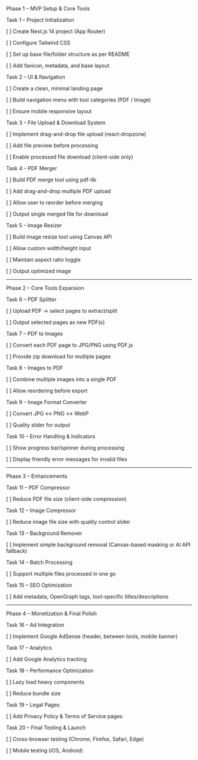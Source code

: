 Phase 1 – MVP Setup & Core Tools

Task 1 – Project Initialization

[ ] Create Next.js 14 project (App Router)

[ ] Configure Tailwind CSS

[ ] Set up base file/folder structure as per README

[ ] Add favicon, metadata, and base layout


Task 2 – UI & Navigation

[ ] Create a clean, minimal landing page

[ ] Build navigation menu with tool categories (PDF / Image)

[ ] Ensure mobile responsive layout


Task 3 – File Upload & Download System

[ ] Implement drag-and-drop file upload (react-dropzone)

[ ] Add file preview before processing

[ ] Enable processed file download (client-side only)


Task 4 – PDF Merger

[ ] Build PDF merge tool using pdf-lib

[ ] Add drag-and-drop multiple PDF upload

[ ] Allow user to reorder before merging

[ ] Output single merged file for download


Task 5 – Image Resizer

[ ] Build image resize tool using Canvas API

[ ] Allow custom width/height input

[ ] Maintain aspect ratio toggle

[ ] Output optimized image



---

Phase 2 – Core Tools Expansion

Task 6 – PDF Splitter

[ ] Upload PDF → select pages to extract/split

[ ] Output selected pages as new PDF(s)


Task 7 – PDF to Images

[ ] Convert each PDF page to JPG/PNG using PDF.js

[ ] Provide zip download for multiple pages


Task 8 – Images to PDF

[ ] Combine multiple images into a single PDF

[ ] Allow reordering before export


Task 9 – Image Format Converter

[ ] Convert JPG ↔ PNG ↔ WebP

[ ] Quality slider for output


Task 10 – Error Handling & Indicators

[ ] Show progress bar/spinner during processing

[ ] Display friendly error messages for invalid files



---

Phase 3 – Enhancements

Task 11 – PDF Compressor

[ ] Reduce PDF file size (client-side compression)


Task 12 – Image Compressor

[ ] Reduce image file size with quality control slider


Task 13 – Background Remover

[ ] Implement simple background removal (Canvas-based masking or AI API fallback)


Task 14 – Batch Processing

[ ] Support multiple files processed in one go


Task 15 – SEO Optimization

[ ] Add metadata, OpenGraph tags, tool-specific titles/descriptions



---

Phase 4 – Monetization & Final Polish

Task 16 – Ad Integration

[ ] Implement Google AdSense (header, between tools, mobile banner)


Task 17 – Analytics

[ ] Add Google Analytics tracking


Task 18 – Performance Optimization

[ ] Lazy load heavy components

[ ] Reduce bundle size


Task 19 – Legal Pages

[ ] Add Privacy Policy & Terms of Service pages


Task 20 – Final Testing & Launch

[ ] Cross-browser testing (Chrome, Firefox, Safari, Edge)

[ ] Mobile testing (iOS, Android)
